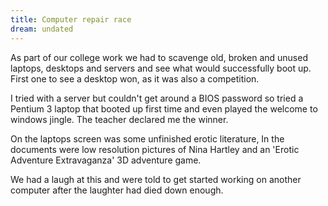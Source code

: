 ```yaml
---
title: Computer repair race
dream: undated
---
```


As part of our college work we had to scavenge old, broken and unused laptops, desktops and servers and see what would successfully boot up. First one to see a desktop won, as it was also a competition.

I tried with a server but couldn't get around a BIOS password so tried a Pentium 3 laptop that booted up first time and even played the welcome to windows jingle. The teacher declared me the winner.

On the laptops screen was some unfinished erotic literature, In the documents were low resolution pictures of Nina Hartley and an 'Erotic Adventure Extravaganza' 3D adventure game.

We had a laugh at this and were told to get started working on another computer after the laughter had died down enough.